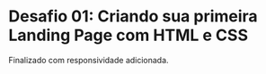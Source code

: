 # Desafio 01: Criando sua primeira Landing Page com HTML e CSS
Finalizado com responsividade adicionada.
